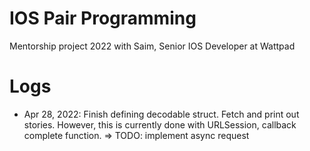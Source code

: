 # IOS Pair Programming
Mentorship project 2022 with Saim, Senior IOS Developer at Wattpad

# Logs

- Apr 28, 2022: Finish defining decodable struct. Fetch and print out stories. However, this is currently done with URLSession, callback complete function.
=> TODO: implement async request
